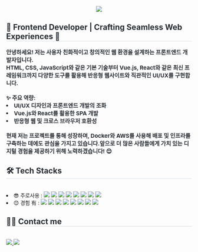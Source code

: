 <div align= "center">
    <img src="https://capsule-render.vercel.app/api?type=waving&color=0:ffcccc,100:ff7a7a&height=180&text=DARAM's%20GITHUB&animation=twinkling&fontColor=ffffff&fontSize=60" />
    </div>
    <div style="text-align: left;"> 
    <h2 style="border-bottom: 1px solid #d8dee4; color: #282d33;"> 🌟 Frontend Developer | Crafting Seamless Web Experiences 🌟 </h2>  
    <div style="font-weight: 700; font-size: 15px; text-align: left; color: #282d33;">안녕하세요! 저는 사용자 친화적이고 창의적인 웹 환경을 설계하는 프론트엔드 개발자입니다.</br> HTML, CSS, JavaScript와 같은 기본 기술부터 Vue.js, React와 같은 최신 프레임워크까지 다양한 도구를 활용해 반응형 웹사이트와 직관적인 UI/UX를 구현합니다.</li></br></li></br>✨ 주요 역량:</li></br>
    </li><li>UI/UX 디자인과 프론트엔드 개발의 조화</li><li>Vue.js와 React를 활용한 SPA 개발</li><li>반응형 웹 및 크로스 브라우저 호환성</li></br>현재 저는 프로젝트를 통해 성장하며, Docker와 AWS를 사용해 배포 및 인프라를 구축하는 데에도 관심을 가지고 있습니다.</li>앞으로 더 많은 사람들에게 가치 있는 디지털 경험을 제공하기 위해 노력하겠습니다! 😊 </div>
    </div>
    <div style="text-align: left;">
    <h2 style="border-bottom: 1px solid #d8dee4; color: #282d33;"> 🛠️ Tech Stacks </h2> <br> 
    <div style="margin: ; text-align: left;" "text-align: left;">
        <li>😎 주로사용 :
            <img src="https://img.shields.io/badge/HTML5-E34F26?style=for-the-badge&logo=HTML5&logoColor=white">
            <img src="https://img.shields.io/badge/CSS3-1572B6?style=for-the-badge&logo=CSS3&logoColor=white">
            <img src="https://img.shields.io/badge/Figma-F24E1E?style=for-the-badge&logo=Figma&logoColor=white">
            <img src="https://img.shields.io/badge/Github-181717?style=for-the-badge&logo=Github&logoColor=white">
            <img src="https://img.shields.io/badge/jQuery-0769AD?style=for-the-badge&logo=jQuery&logoColor=white">
            <img src="https://img.shields.io/badge/Javascript-F7DF1E?style=for-the-badge&logo=Javascript&logoColor=white">
            <img src="https://img.shields.io/badge/Vue.js-4FC08D?style=for-the-badge&logo=Vue.js&logoColor=white">
            <img src="https://img.shields.io/badge/adobe%20photoshop-%2331A8FF.svg?&style=for-the-badge&logo=adobe%20photoshop&logoColor=white" />
        </li>
        <li>😊 경험 有 : 
            <img src="https://img.shields.io/badge/Docker-2496ED?style=for-the-badge&logo=Docker&logoColor=white">
            <img src="https://img.shields.io/badge/MariaDB-003545?style=for-the-badge&logo=MariaDB&logoColor=white">
            <img src="https://img.shields.io/badge/MySQL-4479A1?style=for-the-badge&logo=MySQL&logoColor=white">
            <img src="https://img.shields.io/badge/Tailwind CSS-06B6D4?style=for-the-badge&logo=Tailwind CSS&logoColor=white">
            <img src="https://img.shields.io/badge/Amazon AWS-232F3E?style=for-the-badge&logo=Amazon AWS&logoColor=white">
            <img src="https://img.shields.io/badge/Jenkins-D24939?style=for-the-badge&logo=Jenkins&logoColor=white">
            <img src="https://img.shields.io/badge/Git-F05032?style=for-the-badge&logo=Git&logoColor=white">
            <img src="https://img.shields.io/badge/GitHub Pages-222222?style=for-the-badge&logo=GitHub Pages&logoColor=white">
            </li>
          </div>
    </div>
    <div style="text-align: left;">
    <h2 style="border-bottom: 1px solid #d8dee4; color: #282d33;"> 🧑‍💻 Contact me </h2> <br> 
    <div style="text-align: left;"> <a href=mailto:xx021521@gmail.com> <img src="https://img.shields.io/badge/Gmail-EA4335?style=for-the-badge&logo=Gmail&logoColor=white&link=mailto:xx021521@gmail.com"> </a>
         <a href=https://www.notion.so/HAM-YOUNG-SEON-5c65805df1c449b7a581cb181652fa17#65542b2d6c7444819696a3706ccf8381> <img src="https://img.shields.io/badge/Notion-000000?style=for-the-badge&logo=Notion&logoColor=white&link=https://www.notion.so/HAM-YOUNG-SEON-5c65805df1c449b7a581cb181652fa17#65542b2d6c7444819696a3706ccf8381"> </a>
          </div>  <br> 
    <div style="text-align: left;">  </div> 
    </div>
    </div>


<!--
**DARAM1012/DARAM1012** is a ✨ _special_ ✨ repository because its `README.md` (this file) appears on your GitHub profile.

Here are some ideas to get you started:

- 🔭 I’m currently working on ...
- 🌱 I’m currently learning ...
- 👯 I’m looking to collaborate on ...
- 🤔 I’m looking for help with ...
- 💬 Ask me about ...
- 📫 How to reach me: ...
- 😄 Pronouns: ...
- ⚡ Fun fact: ...
-->
